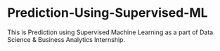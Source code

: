 # Prediction-Using-Supervised-ML
This is Prediction using Supervised Machine Learning as a part of Data Science &amp; Business Analytics Internship.

